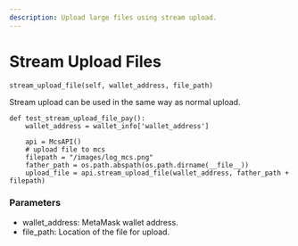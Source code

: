 ```yaml
---
description: Upload large files using stream upload.
---
```


# Stream Upload Files

`stream_upload_file(self, wallet_address, file_path)`

Stream upload can be used in the same way as normal upload.

```
def test_stream_upload_file_pay():
    wallet_address = wallet_info['wallet_address']

    api = McsAPI()
    # upload file to mcs
    filepath = "/images/log_mcs.png"
    father_path = os.path.abspath(os.path.dirname(__file__))
    upload_file = api.stream_upload_file(wallet_address, father_path + filepath)
```

### Parameters

* wallet\_address: MetaMask wallet address.
* file\_path: Location of the file for upload.
